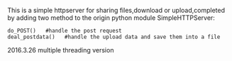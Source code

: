 This is a simple httpserver for sharing files,download or upload,completed by adding two method to the origin python module SimpleHTTPServer:

	do_POST()   #handle the post request
	deal_postdata()   #handle the upload data and save them into a file

	
2016.3.26
multiple threading version
